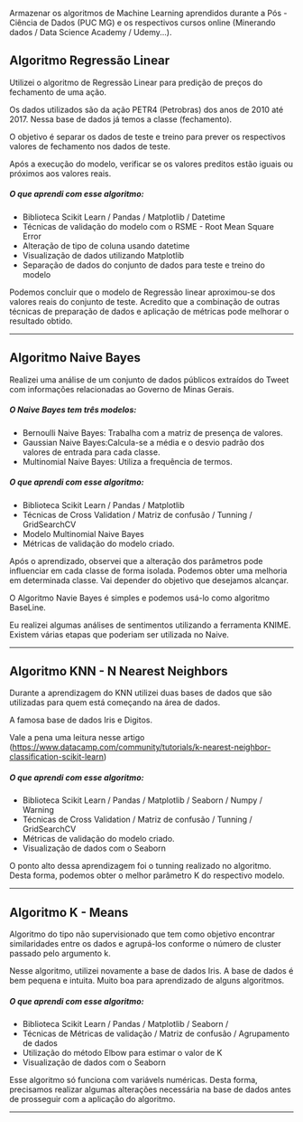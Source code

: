 Armazenar os algoritmos de Machine Learning aprendidos durante a Pós - Ciência de Dados (PUC MG) e os respectivos cursos online (Minerando dados / Data Science Academy / Udemy...). 

## Algoritmo Regressão Linear

Utilizei o algoritmo de Regressão Linear para predição de preços do fechamento de uma ação.

Os dados utilizados são da ação PETR4 (Petrobras) dos anos de 2010 até 2017. Nessa base de dados já temos
a classe (fechamento). 

O objetivo é separar os dados de teste e treino para prever os respectivos valores de fechamento nos dados de teste.

Após a execução do modelo, verificar se os valores preditos estão iguais ou próximos aos valores reais.

##### O que aprendi com esse algoritmo:

* Biblioteca Scikit Learn / Pandas / Matplotlib / Datetime
* Técnicas de validação do modelo com o RSME - Root Mean Square Error
* Alteração de tipo de coluna usando datetime
* Visualização de dados utilizando Matplotlib
* Separação de dados do conjunto de dados para teste e treino do modelo


Podemos concluir que o modelo de Regressão linear aproximou-se dos valores reais do conjunto de teste. Acredito que a combinação de outras técnicas de preparação de dados e aplicação de métricas pode melhorar o resultado obtido.

------------------------------------------------------------------------------------------------------------------------------------------


## Algoritmo Naive Bayes

Realizei uma análise de um conjunto de dados públicos extraídos do Tweet com informações relacionadas ao Governo de Minas Gerais. 

##### O Naive Bayes tem três modelos: 

* Bernoulli Naive Bayes: Trabalha com a matriz de presença de valores.
* Gaussian Naive Bayes:Calcula-se a média e o desvio padrão dos valores de entrada para cada classe.
* Multinomial Naive Bayes: Utiliza a frequência de termos.

##### O que aprendi com esse algoritmo:

* Biblioteca Scikit Learn / Pandas / Matplotlib
* Técnicas de Cross Validation / Matriz de confusão / Tunning / GridSearchCV
* Modelo Multinomial Naive Bayes
* Métricas de validação do modelo criado.

Após o aprendizado, observei que a alteração dos parâmetros pode influenciar em cada classe de forma isolada. Podemos obter uma melhoria em determinada classe. Vai depender do objetivo que desejamos alcançar.

O Algoritmo Navie Bayes é simples e podemos usá-lo como algoritmo BaseLine.

Eu realizei algumas análises de sentimentos utilizando a ferramenta KNIME. Existem várias etapas que poderiam ser utilizada no Naive.

------------------------------------------------------------------------------------------------------------------------------------------

## Algoritmo KNN - N Nearest Neighbors

Durante a aprendizagem do KNN utilizei duas bases de dados que são utilizadas para quem está começando
na área de dados.

A famosa base de dados Iris e Digitos.

Vale a pena uma leitura nesse artigo (https://www.datacamp.com/community/tutorials/k-nearest-neighbor-classification-scikit-learn)

##### O que aprendi com esse algoritmo:

* Biblioteca Scikit Learn / Pandas / Matplotlib / Seaborn / Numpy / Warning
* Técnicas de Cross Validation / Matriz de confusão / Tunning / GridSearchCV
* Métricas de validação do modelo criado.
* Visualização de dados com o Seaborn

O ponto alto dessa aprendizagem foi o tunning realizado no algoritmo. Desta forma, podemos obter o melhor
parâmetro K do respectivo modelo.

------------------------------------------------------------------------------------------------------------------------------------------

## Algoritmo K - Means

Algoritmo do tipo não supervisionado que tem como objetivo encontrar similaridades entre os dados e agrupá-los conforme o número de cluster passado pelo argumento k.

Nesse algoritmo, utilizei novamente a base de dados Iris. A base de dados é bem pequena e intuita. Muito boa para aprendizado de alguns algoritmos.

##### O que aprendi com esse algoritmo:

* Biblioteca Scikit Learn / Pandas / Matplotlib / Seaborn /
* Técnicas de Métricas de validação / Matriz de confusão / Agrupamento de dados
* Utilização do método Elbow para estimar o valor de K
* Visualização de dados com o Seaborn

Esse algoritmo só funciona com variávels numéricas. Desta forma, precisamos realizar algumas alterações necessária na base de dados antes de prosseguir com a aplicação do algoritmo.

------------------------------------------------------------------------------------------------------------------------------------------

